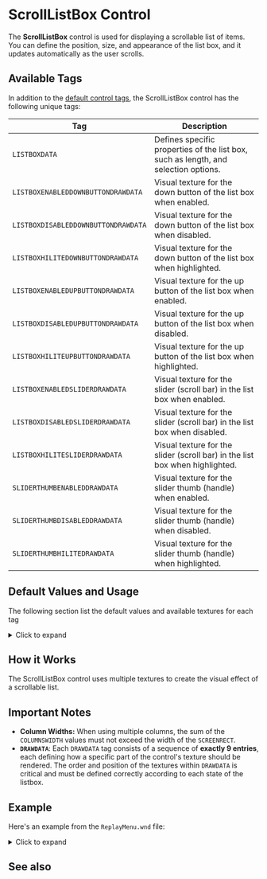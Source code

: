 # ScrollListBox Control

The **ScrollListBox** control is used for displaying a scrollable list of items. You can define the position, size, and
appearance of the list box, and it updates automatically as the user scrolls.

## Available Tags

In addition to the [default control tags](/user.md), the ScrollListBox control has the following unique tags:

| Tag                                 | Description                                                                         |
|-------------------------------------|-------------------------------------------------------------------------------------|
| `LISTBOXDATA`                       | Defines specific properties of the list box, such as length, and selection options. |
| `LISTBOXENABLEDDOWNBUTTONDRAWDATA`  | Visual texture for the down button of the list box when enabled.                    |
| `LISTBOXDISABLEDDOWNBUTTONDRAWDATA` | Visual texture for the down button of the list box when disabled.                   |
| `LISTBOXHILITEDOWNBUTTONDRAWDATA`   | Visual texture for the down button of the list box when highlighted.                |
| `LISTBOXENABLEDUPBUTTONDRAWDATA`    | Visual texture for the up button of the list box when enabled.                      |
| `LISTBOXDISABLEDUPBUTTONDRAWDATA`   | Visual texture for the up button of the list box when disabled.                     |
| `LISTBOXHILITEUPBUTTONDRAWDATA`     | Visual texture for the up button of the list box when highlighted.                  |
| `LISTBOXENABLEDSLIDERDRAWDATA`      | Visual texture for the slider (scroll bar) in the list box when enabled.            |
| `LISTBOXDISABLEDSLIDERDRAWDATA`     | Visual texture for the slider (scroll bar) in the list box when disabled.           |
| `LISTBOXHILITESLIDERDRAWDATA`       | Visual texture for the slider (scroll bar) in the list box when highlighted.        |
| `SLIDERTHUMBENABLEDDRAWDATA`        | Visual texture for the slider thumb (handle) when enabled.                          |
| `SLIDERTHUMBDISABLEDDRAWDATA`       | Visual texture for the slider thumb (handle) when disabled.                         |
| `SLIDERTHUMBHILITEDRAWDATA`         | Visual texture for the slider thumb (handle) when highlighted.                      |

## Default Values and Usage

The following section list the default values and available textures for each tag
<details>
  <summary>Click to expand</summary>

### LISTBOXDATA

- `LENGTH`: The maximum number of items that can be displayed on the listbox (e.g., 100).
- `AUTOSCROLL`: Defines if the listbox should scroll automatically to the selected item `0` = disabled, `1` = enabled.
- `AUTOPURGE`: Defines if the listbox should remove items that are not visible `0` = disabled, `1` = enabled.
- `SCROLLBAR`: Defines if the scrollbar should be visible `0` = disabled, `1` = enabled.
- `MULTISELECT`: Defines if the listbox should allow multiple items to be selected `0` = disabled, `1` = enabled.
- `COLUMNS`: The number of columns in the listbox. (e.g. 4).
- `COLUMNSWIDTH`: The width of each column in pixels. (e.g.
  `COLUMNSWIDTH: 30, COLUMNSWIDTH: 20, COLUMNSWIDTH: 25, COLUMNSWIDTH: 25` for a four columns listbox)
- `FORCESELECT`: If you set it to 1, the first item will always be selected.

### ENABLEDDRAWDATA, DISABLEDDRAWDATA, HILITEDRAWDATA

- BlackSquare / NoImage / BlackSquare
- ListBoxHiliteItemLeftEnd / NoImage / ListBoxHiliteSelectedItemLeftEnd
- ListBoxHiliteItemRightEnd / NoImage / ListBoxHiliteSelectedItemRightEnd
- ListBoxHiliteItemRepeatingCenter / NoImage / ListBoxHiliteSelectedItemRepeatingCenter
- ListBoxHiliteItemSmallRepeatingCenter / NoImage / ListBoxHiliteSelectedItemSmallRepeatingCenter
- `NoImage`

### LISTBOXENABLEDUPBUTTONDRAWDATA, LISTBOXDISABLEDUPBUTTONDRAWDATA, LISTBOXHILITEUPBUTTONDRAWDATA

- VSliderUpButtonEnabled / VSliderUpButtonDisabled / VSliderUpButtonHilite
- VSliderUpButtonHiliteSelected / NoImage / VSliderUpButtonHiliteSelected

### LISTBOXENABLEDDOWNBUTTONDRAWDATA, LISTBOXDISABLEDDOWNBUTTONDRAWDATA, LISTBOXHILITEDOWNBUTTONDRAWDATA

- VSliderDownButtonEnabled / VSliderDownButtonDisabled / VSliderDownButtonHilite
- VSliderDownButtonHiliteSelected / NoImage / VSliderDownButtonHiliteSelected

### LISTBOXENABLEDSLIDERDRAWDATA, LISTBOXDISABLEDSLIDERDRAWDATA, LISTBOXHILITESLIDERDRAWDATA

- VSliderEnabledTopEnd / VSliderDisabledTopEnd / VSliderHiliteTopEnd
- VSliderEnabledBottomEnd / VSliderDisabledBottomEnd / VSliderHiliteBottomEnd
- VSliderEnabledRepeatingCenter / VSliderDisabledRepeatingCenter / VSliderHiliteRepeatingCenter
- VSliderEnabledSmallRepeatingCenter / VSliderDisabledSmallRepeatingCenter / VSliderHiliteSmallRepeatingCenter
- NoImage

### SLIDERTHUMBENABLEDDRAWDATA, SLIDERTHUMBDISABLEDDRAWDATA, SLIDERTHUMBHILITEDRAWDATA

- ScrollBarThumbEnabled / ScrollBarThumbDisabled / ScrollBarThumbHilite
- ScrollBarThumbHiliteSelected / NoImage / ScrollBarThumbHiliteSelected
- NoImage

</details>

## How it Works

The ScrollListBox control uses multiple textures to create the visual effect of a scrollable list.

## Important Notes

- **Column Widths:** When using multiple columns, the sum of the `COLUMNSWIDTH` values must not exceed the width of the
  `SCREENRECT`.
- **`DRAWDATA`**: Each `DRAWDATA` tag consists of a sequence of **exactly 9 entries**, each defining how a specific part
  of the control's texture should be rendered. The order and position of the textures within `DRAWDATA` is critical and
  must be defined correctly according to each state of the listbox.

## Example

Here's an example from the `ReplayMenu.wnd` file:

<details>
  <summary>Click to expand</summary>

```nasm
WINDOW
  WINDOWTYPE = SCROLLLISTBOX;
  SCREENRECT = UPPERLEFT: 68 152,
               BOTTOMRIGHT: 552 428,
               CREATIONRESOLUTION: 800 600;
  NAME = "ReplayMenu.wnd:ListboxReplayFiles";
  STATUS = ENABLED;
  STYLE = SCROLLLISTBOX+MOUSETRACK;
  SYSTEMCALLBACK = "[None]";
  INPUTCALLBACK = "[None]";
  TOOLTIPCALLBACK = "[None]";
  DRAWCALLBACK = "[None]";
  FONT = NAME: "Arial", SIZE: 10, BOLD: 0;
  HEADERTEMPLATE = "LabelRegular";
  TOOLTIPDELAY = -1;
  TEXTCOLOR = ENABLED:  254 254 254 255, ENABLEDBORDER:  0 0 0 255,
              DISABLED: 192 192 192 255, DISABLEDBORDER: 64 64 64 255,
              HILITE:   128 128 255 255, HILITEBORDER:   0 0 128 255;
  ENABLEDDRAWDATA = IMAGE: BlackSquare, COLOR: 0 0 0 126, BORDERCOLOR: 49 55 168 255,
                    IMAGE: ListBoxHiliteItemLeftEnd, COLOR: 255 255 0 255, BORDERCOLOR: 254 254 254 255,
                    IMAGE: ListBoxHiliteItemRightEnd, COLOR: 255 255 255 0, BORDERCOLOR: 255 255 255 0,
                    IMAGE: ListBoxHiliteItemRepeatingCenter, COLOR: 255 255 255 0, BORDERCOLOR: 255 255 255 0,
                    IMAGE: ListBoxHiliteItemSmallRepeatingCenter, COLOR: 255 255 255 0, BORDERCOLOR: 255 255 255 0,
                    IMAGE: NoImage, COLOR: 255 255 255 0, BORDERCOLOR: 255 255 255 0,
                    IMAGE: NoImage, COLOR: 255 255 255 0, BORDERCOLOR: 255 255 255 0,
                    IMAGE: NoImage, COLOR: 255 255 255 0, BORDERCOLOR: 255 255 255 0,
                    IMAGE: NoImage, COLOR: 255 255 255 0, BORDERCOLOR: 255 255 255 0;
  DISABLEDDRAWDATA = IMAGE: NoImage, COLOR: 255 4 0 0, BORDERCOLOR: 49 55 168 255,
                     IMAGE: NoImage, COLOR: 192 192 192 255, BORDERCOLOR: 254 254 254 255,
                     IMAGE: NoImage, COLOR: 255 255 255 0, BORDERCOLOR: 255 255 255 0,
                     IMAGE: NoImage, COLOR: 255 255 255 0, BORDERCOLOR: 255 255 255 0,
                     IMAGE: NoImage, COLOR: 255 255 255 0, BORDERCOLOR: 255 255 255 0,
                     IMAGE: NoImage, COLOR: 255 255 255 0, BORDERCOLOR: 255 255 255 0,
                     IMAGE: NoImage, COLOR: 255 255 255 0, BORDERCOLOR: 255 255 255 0,
                     IMAGE: NoImage, COLOR: 255 255 255 0, BORDERCOLOR: 255 255 255 0,
                     IMAGE: NoImage, COLOR: 255 255 255 0, BORDERCOLOR: 255 255 255 0;
  HILITEDRAWDATA = IMAGE: BlackSquare, COLOR: 0 0 0 126, BORDERCOLOR: 49 55 168 255,
                   IMAGE: ListBoxHiliteSelectedItemLeftEnd, COLOR: 254 254 254 255, BORDERCOLOR: 0 128 0 255,
                   IMAGE: ListBoxHiliteSelectedItemRightEnd, COLOR: 255 255 255 0, BORDERCOLOR: 255 255 255 0,
                   IMAGE: ListBoxHiliteSelectedItemRepeatingCenter, COLOR: 255 255 255 0, BORDERCOLOR: 255 255 255 0,
                   IMAGE: ListBoxHiliteSelectedItemSmallRepeatingCenter, COLOR: 255 255 255 0, BORDERCOLOR: 255 255 255 0,
                   IMAGE: NoImage, COLOR: 255 255 255 0, BORDERCOLOR: 255 255 255 0,
                   IMAGE: NoImage, COLOR: 255 255 255 0, BORDERCOLOR: 255 255 255 0,
                   IMAGE: NoImage, COLOR: 255 255 255 0, BORDERCOLOR: 255 255 255 0,
                   IMAGE: NoImage, COLOR: 255 255 255 0, BORDERCOLOR: 255 255 255 0;
  LISTBOXDATA = LENGTH: 100,
                AUTOSCROLL: 0,
                AUTOPURGE: 0,
                SCROLLBAR: 1,
                MULTISELECT: 0,
                COLUMNS: 4,
                COLUMNSWIDTH: 30,
                COLUMNSWIDTH: 20,
                COLUMNSWIDTH: 25,
                COLUMNSWIDTH: 25,
                FORCESELECT: 1;
  LISTBOXENABLEDUPBUTTONDRAWDATA = IMAGE: VSliderUpButtonEnabled, COLOR: 255 0 0 255, BORDERCOLOR: 255 128 128 255,
                                   IMAGE: VSliderUpButtonHiliteSelected, COLOR: 255 255 0 255, BORDERCOLOR: 254 254 254 255,
                                   IMAGE: NoImage, COLOR: 255 255 255 0, BORDERCOLOR: 255 255 255 0,
                                   IMAGE: NoImage, COLOR: 255 255 255 0, BORDERCOLOR: 255 255 255 0,
                                   IMAGE: NoImage, COLOR: 255 255 255 0, BORDERCOLOR: 255 255 255 0,
                                   IMAGE: NoImage, COLOR: 255 255 255 0, BORDERCOLOR: 255 255 255 0,
                                   IMAGE: NoImage, COLOR: 255 255 255 0, BORDERCOLOR: 255 255 255 0,
                                   IMAGE: NoImage, COLOR: 255 255 255 0, BORDERCOLOR: 255 255 255 0,
                                   IMAGE: NoImage, COLOR: 255 255 255 0, BORDERCOLOR: 255 255 255 0;
  LISTBOXDISABLEDUPBUTTONDRAWDATA = IMAGE: VSliderUpButtonDisabled, COLOR: 128 128 128 255, BORDERCOLOR: 192 192 192 255,
                                    IMAGE: NoImage, COLOR: 192 192 192 255, BORDERCOLOR: 254 254 254 255,
                                    IMAGE: NoImage, COLOR: 255 255 255 0, BORDERCOLOR: 255 255 255 0,
                                    IMAGE: NoImage, COLOR: 255 255 255 0, BORDERCOLOR: 255 255 255 0,
                                    IMAGE: NoImage, COLOR: 255 255 255 0, BORDERCOLOR: 255 255 255 0,
                                    IMAGE: NoImage, COLOR: 255 255 255 0, BORDERCOLOR: 255 255 255 0,
                                    IMAGE: NoImage, COLOR: 255 255 255 0, BORDERCOLOR: 255 255 255 0,
                                    IMAGE: NoImage, COLOR: 255 255 255 0, BORDERCOLOR: 255 255 255 0,
                                    IMAGE: NoImage, COLOR: 255 255 255 0, BORDERCOLOR: 255 255 255 0;
  LISTBOXHILITEUPBUTTONDRAWDATA = IMAGE: VSliderUpButtonHilite, COLOR: 0 255 0 255, BORDERCOLOR: 0 128 0 255,
                                  IMAGE: VSliderUpButtonHiliteSelected, COLOR: 254 254 254 255, BORDERCOLOR: 0 128 0 255,
                                  IMAGE: NoImage, COLOR: 255 255 255 0, BORDERCOLOR: 255 255 255 0,
                                  IMAGE: NoImage, COLOR: 255 255 255 0, BORDERCOLOR: 255 255 255 0,
                                  IMAGE: NoImage, COLOR: 255 255 255 0, BORDERCOLOR: 255 255 255 0,
                                  IMAGE: NoImage, COLOR: 255 255 255 0, BORDERCOLOR: 255 255 255 0,
                                  IMAGE: NoImage, COLOR: 255 255 255 0, BORDERCOLOR: 255 255 255 0,
                                  IMAGE: NoImage, COLOR: 255 255 255 0, BORDERCOLOR: 255 255 255 0,
                                  IMAGE: NoImage, COLOR: 255 255 255 0, BORDERCOLOR: 255 255 255 0;
  LISTBOXENABLEDDOWNBUTTONDRAWDATA = IMAGE: VSliderDownButtonEnabled, COLOR: 255 0 0 255, BORDERCOLOR: 255 128 128 255,
                                     IMAGE: VSliderDownButtonHiliteSelected, COLOR: 255 255 0 255, BORDERCOLOR: 254 254 254 255,
                                     IMAGE: NoImage, COLOR: 255 255 255 0, BORDERCOLOR: 255 255 255 0,
                                     IMAGE: NoImage, COLOR: 255 255 255 0, BORDERCOLOR: 255 255 255 0,
                                     IMAGE: NoImage, COLOR: 255 255 255 0, BORDERCOLOR: 255 255 255 0,
                                     IMAGE: NoImage, COLOR: 255 255 255 0, BORDERCOLOR: 255 255 255 0,
                                     IMAGE: NoImage, COLOR: 255 255 255 0, BORDERCOLOR: 255 255 255 0,
                                     IMAGE: NoImage, COLOR: 255 255 255 0, BORDERCOLOR: 255 255 255 0,
                                     IMAGE: NoImage, COLOR: 255 255 255 0, BORDERCOLOR: 255 255 255 0;
  LISTBOXDISABLEDDOWNBUTTONDRAWDATA = IMAGE: VSliderDownButtonDisabled, COLOR: 128 128 128 255, BORDERCOLOR: 192 192 192 255,
                                      IMAGE: NoImage, COLOR: 192 192 192 255, BORDERCOLOR: 254 254 254 255,
                                      IMAGE: NoImage, COLOR: 255 255 255 0, BORDERCOLOR: 255 255 255 0,
                                      IMAGE: NoImage, COLOR: 255 255 255 0, BORDERCOLOR: 255 255 255 0,
                                      IMAGE: NoImage, COLOR: 255 255 255 0, BORDERCOLOR: 255 255 255 0,
                                      IMAGE: NoImage, COLOR: 255 255 255 0, BORDERCOLOR: 255 255 255 0,
                                      IMAGE: NoImage, COLOR: 255 255 255 0, BORDERCOLOR: 255 255 255 0,
                                      IMAGE: NoImage, COLOR: 255 255 255 0, BORDERCOLOR: 255 255 255 0,
                                      IMAGE: NoImage, COLOR: 255 255 255 0, BORDERCOLOR: 255 255 255 0;
  LISTBOXHILITEDOWNBUTTONDRAWDATA = IMAGE: VSliderDownButtonHilite, COLOR: 0 255 0 255, BORDERCOLOR: 0 128 0 255,
                                    IMAGE: VSliderDownButtonHiliteSelected, COLOR: 254 254 254 255, BORDERCOLOR: 0 128 0 255,
                                    IMAGE: NoImage, COLOR: 255 255 255 0, BORDERCOLOR: 255 255 255 0,
                                    IMAGE: NoImage, COLOR: 255 255 255 0, BORDERCOLOR: 255 255 255 0,
                                    IMAGE: NoImage, COLOR: 255 255 255 0, BORDERCOLOR: 255 255 255 0,
                                    IMAGE: NoImage, COLOR: 255 255 255 0, BORDERCOLOR: 255 255 255 0,
                                    IMAGE: NoImage, COLOR: 255 255 255 0, BORDERCOLOR: 255 255 255 0,
                                    IMAGE: NoImage, COLOR: 255 255 255 0, BORDERCOLOR: 255 255 255 0,
                                    IMAGE: NoImage, COLOR: 255 255 255 0, BORDERCOLOR: 255 255 255 0;
  LISTBOXENABLEDSLIDERDRAWDATA = IMAGE: VSliderEnabledTopEnd, COLOR: 255 190 0 0, BORDERCOLOR: 47 55 168 255,
                                 IMAGE: VSliderEnabledBottomEnd, COLOR: 255 255 255 0, BORDERCOLOR: 255 255 255 0,
                                 IMAGE: VSliderEnabledRepeatingCenter, COLOR: 255 255 255 0, BORDERCOLOR: 255 255 255 0,
                                 IMAGE: VSliderEnabledSmallRepeatingCenter, COLOR: 255 255 255 0, BORDERCOLOR: 255 255 255 0,
                                 IMAGE: NoImage, COLOR: 255 255 255 0, BORDERCOLOR: 255 255 255 0,
                                 IMAGE: NoImage, COLOR: 255 255 255 0, BORDERCOLOR: 255 255 255 0,
                                 IMAGE: NoImage, COLOR: 255 255 255 0, BORDERCOLOR: 255 255 255 0,
                                 IMAGE: NoImage, COLOR: 255 255 255 0, BORDERCOLOR: 255 255 255 0,
                                 IMAGE: NoImage, COLOR: 255 255 255 0, BORDERCOLOR: 255 255 255 0;
  LISTBOXDISABLEDSLIDERDRAWDATA = IMAGE: VSliderDisabledTopEnd, COLOR: 128 128 128 0, BORDERCOLOR: 148 112 0 255,
                                  IMAGE: VSliderDisabledBottomEnd, COLOR: 255 255 255 0, BORDERCOLOR: 255 255 255 0,
                                  IMAGE: VSliderDisabledRepeatingCenter, COLOR: 255 255 255 0, BORDERCOLOR: 255 255 255 0,
                                  IMAGE: VSliderDisabledSmallRepeatingCenter, COLOR: 255 255 255 0, BORDERCOLOR: 255 255 255 0,
                                  IMAGE: NoImage, COLOR: 255 255 255 0, BORDERCOLOR: 255 255 255 0,
                                  IMAGE: NoImage, COLOR: 255 255 255 0, BORDERCOLOR: 255 255 255 0,
                                  IMAGE: NoImage, COLOR: 255 255 255 0, BORDERCOLOR: 255 255 255 0,
                                  IMAGE: NoImage, COLOR: 255 255 255 0, BORDERCOLOR: 255 255 255 0,
                                  IMAGE: NoImage, COLOR: 255 255 255 0, BORDERCOLOR: 255 255 255 0;
  LISTBOXHILITESLIDERDRAWDATA = IMAGE: VSliderHiliteTopEnd, COLOR: 0 255 0 0, BORDERCOLOR: 49 55 168 255,
                                IMAGE: VSliderHiliteBottomEnd, COLOR: 255 255 255 0, BORDERCOLOR: 255 255 255 0,
                                IMAGE: VSliderHiliteRepeatingCenter, COLOR: 255 255 255 0, BORDERCOLOR: 255 255 255 0,
                                IMAGE: VSliderHiliteSmallRepeatingCenter, COLOR: 255 255 255 0, BORDERCOLOR: 255 255 255 0,
                                IMAGE: NoImage, COLOR: 255 255 255 0, BORDERCOLOR: 255 255 255 0,
                                IMAGE: NoImage, COLOR: 255 255 255 0, BORDERCOLOR: 255 255 255 0,
                                IMAGE: NoImage, COLOR: 255 255 255 0, BORDERCOLOR: 255 255 255 0,
                                IMAGE: NoImage, COLOR: 255 255 255 0, BORDERCOLOR: 255 255 255 0,
                                IMAGE: NoImage, COLOR: 255 255 255 0, BORDERCOLOR: 255 255 255 0;
  SLIDERTHUMBENABLEDDRAWDATA = IMAGE: ScrollBarThumbEnabled, COLOR: 255 4 0 0, BORDERCOLOR: 255 243 28 255,
                               IMAGE: ScrollBarThumbHiliteSelected, COLOR: 255 255 0 255, BORDERCOLOR: 254 254 254 255,
                               IMAGE: NoImage, COLOR: 255 255 255 0, BORDERCOLOR: 255 255 255 0,
                               IMAGE: NoImage, COLOR: 255 255 255 0, BORDERCOLOR: 255 255 255 0,
                               IMAGE: NoImage, COLOR: 255 255 255 0, BORDERCOLOR: 255 255 255 0,
                               IMAGE: NoImage, COLOR: 255 255 255 0, BORDERCOLOR: 255 255 255 0,
                               IMAGE: NoImage, COLOR: 255 255 255 0, BORDERCOLOR: 255 255 255 0,
                               IMAGE: NoImage, COLOR: 255 255 255 0, BORDERCOLOR: 255 255 255 0,
                               IMAGE: NoImage, COLOR: 255 255 255 0, BORDERCOLOR: 255 255 255 0;
  SLIDERTHUMBDISABLEDDRAWDATA = IMAGE: ScrollBarThumbDisabled, COLOR: 128 128 128 255, BORDERCOLOR: 192 192 192 255,
                                IMAGE: NoImage, COLOR: 192 192 192 255, BORDERCOLOR: 254 254 254 255,
                                IMAGE: NoImage, COLOR: 255 255 255 0, BORDERCOLOR: 255 255 255 0,
                                IMAGE: NoImage, COLOR: 255 255 255 0, BORDERCOLOR: 255 255 255 0,
                                IMAGE: NoImage, COLOR: 255 255 255 0, BORDERCOLOR: 255 255 255 0,
                                IMAGE: NoImage, COLOR: 255 255 255 0, BORDERCOLOR: 255 255 255 0,
                                IMAGE: NoImage, COLOR: 255 255 255 0, BORDERCOLOR: 255 255 255 0,
                                IMAGE: NoImage, COLOR: 255 255 255 0, BORDERCOLOR: 255 255 255 0,
                                IMAGE: NoImage, COLOR: 255 255 255 0, BORDERCOLOR: 255 255 255 0;
  SLIDERTHUMBHILITEDRAWDATA = IMAGE: ScrollBarThumbHilite, COLOR: 0 255 0 255, BORDERCOLOR: 0 128 0 255,
                              IMAGE: ScrollBarThumbHiliteSelected, COLOR: 254 254 254 255, BORDERCOLOR: 0 128 0 255,
                              IMAGE: NoImage, COLOR: 255 255 255 0, BORDERCOLOR: 255 255 255 0,
                              IMAGE: NoImage, COLOR: 255 255 255 0, BORDERCOLOR: 255 255 255 0,
                              IMAGE: NoImage, COLOR: 255 255 255 0, BORDERCOLOR: 255 255 255 0,
                              IMAGE: NoImage, COLOR: 255 255 255 0, BORDERCOLOR: 255 255 255 0,
                              IMAGE: NoImage, COLOR: 255 255 255 0, BORDERCOLOR: 255 255 255 0,
                              IMAGE: NoImage, COLOR: 255 255 255 0, BORDERCOLOR: 255 255 255 0,
                              IMAGE: NoImage, COLOR: 255 255 255 0, BORDERCOLOR: 255 255 255 0;
END
```

</details>

## See also
